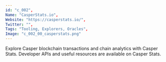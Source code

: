 ```yaml
--- 
id: "c_002", 
Name: "CasperStats.io", 
Website: "https://casperstats.io/", 
Twitter: "", 
Tags: "Tooling, Explorers, Oracles", 
Image: "c_002_00_casperstats.png" 
--- 
```

<!--lang:en--> 
Explore Casper blockchain transactions and chain analytics with Casper Stats. Developer APIs and useful resources are available on Casper Stats.
<!--lang:es--] 
Explore las transacciones de blockchain de Casper y el análisis de cadenas con Casper Stats. Las API para desarrolladores y los recursos útiles están disponibles en Casper Stats.
<!--lang:de--] 
Entdecken Sie Blockchain-Transaktionen und Kettenanalysen von Casper mit Casper Stats. Entwickler-APIs und nützliche Ressourcen sind auf Casper Stats verfügbar.
<!--lang:fr--] 
Explorez les transactions blockchain Casper et l'analyse de la chaîne avec Casper Stats. Des API de développeur et des ressources utiles sont disponibles sur Casper Stats.
<!--lang:pl--] 
Przeglądaj transakcje blockchain Casper i analizy łańcucha dzięki Casper Stats. Interfejsy API dla programistów i przydatne zasoby są dostępne w Casper Stats.
<!--lang:uk--] 
Досліджуйте блокчейн-транзакції Casper і аналітику ланцюга за допомогою Casper Stats. API розробника та корисні ресурси доступні на Casper Stats.
[!--lang:*--> 
